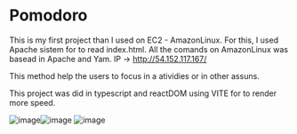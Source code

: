 # Pomodoro

This is my first project than I used on EC2 - AmazonLinux. For this, I used Apache sistem for to read index.html. 
All the comands on AmazonLinux was basead in Apache and Yam. 
IP -> http://54.152.117.167/



This method help the users to focus in a atividies or in other assuns. 

This project was did in typescript and reactDOM using VITE for to render more speed.


![image](https://github.com/Shystra/Pomodoro/assets/124002796/89e7445f-7039-4a6b-a33e-208fc25fc141)![image](https://github.com/Shystra/Pomodoro/assets/124002796/c1d4334e-69af-4a5d-af26-c4d136a901c8)
![image](https://github.com/Shystra/Pomodoro/assets/124002796/a59c632d-fb45-49c1-8553-7e7ca2e36bb3)



